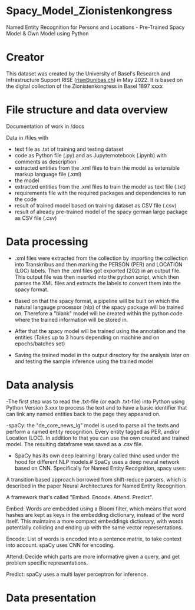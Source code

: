 # Spacy_Model_Zionistenkongress
Named Entity Recognition for Persons and Locations - Pre-Trained Spacy Model &amp; Own Model using Python



# Creator
This dataset was created by the University of Basel's Research and Infrastructure Support RISE (rise@unibas.ch) in May 2022. It is based on the digital collection of the Zionistenkongress in Basel 1897 xxxx

# File structure and data overview
Documentation of work in /docs 

Data in /files with

- text file as .txt of training and testing dataset
- code as Python file (.py) and as Jupyternotebook (.ipynb) with comments as description
- extracted entities from the .xml files to train the model as extensible markup language file (.xml)
- the model 
- extracted entities from the .xml files to train the model as text file (.txt)
- requirements file with the required packages and dependencies to run the code
- result of trained model based on training dataset as CSV file (.csv)
- result of already pre-trained model of the spacy german large package as CSV file (.csv)



# Data processing
- .xml files were extracted from the collection by importing the collection into Transkribus and then marking the PERSON (PER) and LOCATION (LOC) labels. Then the .xml files got exported (202) in an output file.
This output file was then inserted into the python script, which then parses the XML files and extracts the labels to convert them into the spacy format.

- Based on that the spacy format, a pipeline will be built on which the natural langauge processor (nlp) of the spacy package will be trained on. Therefore a "blank" model will be created within the python code where the trained information will be stored in.

- After that the spacy model will be trained using the annotation and the entities 
(Takes up to 3 hours depending on machine and on epochs/batches set)

- Saving the trained model in the output directory for the analysis later on and testing the sample inference using the trained model



# Data analysis
-The first step was to read the .txt-file (or each .txt-file) into Python using Python Version 3.xxx to process the text and to have a basic identifier that can link any named entities back to the page they appeared on.

-spaCy: the "de_core_news_lg" model is used to parse all the texts and perform a named entity recognition. Every entity tagged as PER, and/or Location (LOC). In addition to that you can use the own created and trained model. The resulting dataframe was saved as a .csv file.

- SpaCy has its own deep learning library called thinc used under the hood for different NLP models.#
SpaCy uses a deep neural network based on CNN. Specifically for Named Entity Recognition, spacy uses:

A transition based approach borrowed from shift-reduce parsers, which is described in the paper Neural Architectures for Named Entity Recognition.

A framework that's called "Embed. Encode. Attend. Predict".

Embed: Words are embedded using a Bloom filter, which means that word hashes are kept as keys in the embedding dictionary, instead of the word itself. This maintains a more compact embeddings dictionary, with words potentially colliding and ending up with the same vector representations.

Encode: List of words is encoded into a sentence matrix, to take context into account. spaCy uses CNN for encoding.

Attend: Decide which parts are more informative given a query, and get problem specific representations.

Predict: spaCy uses a multi layer perceptron for inference.


# Data presentation



